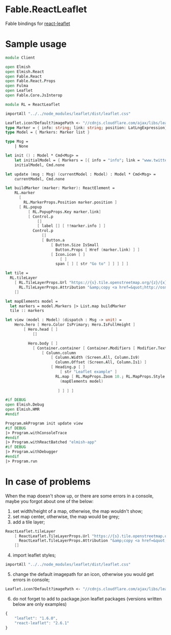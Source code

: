 # Fable.ReactLeaflet

Fable bindings for [react-leaflet](https://react-leaflet.js.org/)

# Sample usage

```fsharp
module Client

open Elmish
open Elmish.React
open Fable.React
open Fable.React.Props
open Fulma
open Leaflet
open Fable.Core.JsInterop

module RL = ReactLeaflet

importAll "../../node_modules/leaflet/dist/leaflet.css"

Leaflet.icon?Default?imagePath <- "//cdnjs.cloudflare.com/ajax/libs/leaflet/1.3.1/images/"
type Marker = { info: string; link: string; position: LatLngExpression}
type Model = { Markers: Marker list }

type Msg =
    | None

let init () : Model * Cmd<Msg> =
    let initialModel = { Markers = [{ info = "info"; link = "www.twitter.com"; position = (Fable.Core.U3.Case3 (54.425, 18.59)) }]}
    initialModel, Cmd.none

let update (msg : Msg) (currentModel : Model) : Model * Cmd<Msg> =
    currentModel, Cmd.none  

let buildMarker (marker: Marker): ReactElement =
    RL.marker 
      [ 
        RL.MarkerProps.Position marker.position ] 
      [ RL.popup 
          [ RL.PopupProps.Key marker.link]
          [ Control.p 
              [] 
              [ label [] [ !!marker.info ] ]
            Control.p 
                [] 
                [ Button.a
                    [ Button.Size IsSmall
                      Button.Props [ Href (marker.link) ] ]
                    [ Icon.icon [ ]
                        [ ]
                      span [ ] [ str "Go to" ] ] ] ] ]     

let tile =
  RL.tileLayer 
    [ RL.TileLayerProps.Url "https://{s}.tile.openstreetmap.org/{z}/{x}/{y}.png"
      RL.TileLayerProps.Attribution "&amp;copy <a href=&quot;http://osm.org/copyright&quot;>OpenStreetMap</a> contributors" ] 
    []

let mapElements model =
  let markers = model.Markers |> List.map buildMarker
  tile :: markers    

let view (model : Model) (dispatch : Msg -> unit) =
    Hero.hero [ Hero.Color IsPrimary; Hero.IsFullHeight ]
        [ Hero.head [ ]
            []

          Hero.body [ ]
            [ Container.container [ Container.Modifiers [ Modifier.TextAlignment (Screen.All, TextAlignment.Centered) ] ]
                [ Column.column
                    [ Column.Width (Screen.All, Column.Is9)
                      Column.Offset (Screen.All, Column.Is1) ]
                    [ Heading.p [ ]
                        [ str "Leaflet example" ]
                      RL.map [ RL.MapProps.Zoom 10.; RL.MapProps.Style [Height 500; MinWidth 200; Width Column.IsFull ]; RL.MapProps.Center model.Markers.[0].position  ] 
                        (mapElements model)
                                              
                       ] ] ] ]

#if DEBUG
open Elmish.Debug
open Elmish.HMR
#endif

Program.mkProgram init update view
#if DEBUG
|> Program.withConsoleTrace
#endif
|> Program.withReactBatched "elmish-app"
#if DEBUG
|> Program.withDebugger
#endif
|> Program.run
```

# In case of problems
When the map doesn't show up, or there are some errors in a console, maybe you forgot about one of the below:
1. set width/height of a map, otherwise, the map wouldn't show;
2. set map center, otherwise, the map would be grey;
3. add a tile layer;

```fsharp
ReactLeaflet.tileLayer 
    [ ReactLeaflet.TileLayerProps.Url "https://{s}.tile.openstreetmap.org/{z}/{x}/{y}.png"
      ReactLeaflet.TileLayerProps.Attribution "&amp;copy <a href=&quot;http://osm.org/copyright&quot;>OpenStreetMap</a> contributors" ] 
    []
```
4. import leaflet styles;
```fsharp
importAll "../../node_modules/leaflet/dist/leaflet.css"
```
5. change the default imagepath for an icon, otherwise you would get errors in console;
```fsharp
Leaflet.icon?Default?imagePath <- "//cdnjs.cloudflare.com/ajax/libs/leaflet/1.3.1/images/"
```
6. do not forget to add to package.json leaflet packages (versions written below are only examples)
```javascript
{
    "leaflet": "1.6.0",
    "react-leaflet": "2.6.1"
}
```
